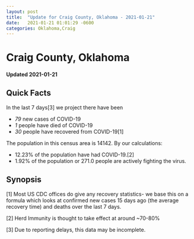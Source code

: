 ```yaml
---
layout: post
title:  "Update for Craig County, Oklahoma - 2021-01-21"
date:   2021-01-21 01:01:29 -0600
categories: Oklahoma,Craig
---
```


# Craig County, Oklahoma
#### Updated 2021-01-21

## Quick Facts

In the last 7 days[3] we project there have been
- *79* new cases of COVID-19
- *1* people have died of COVID-19
- *30* people have recovered from COVID-19[1]

The population in this census area is 14142. By our calculations:
- 12.23% of the population have had COVID-19.[2]
- 1.92% of the population or 271.0 people are actively fighting the virus.

## Synopsis




[1] Most US CDC offices do give any recovery statistics- we base this on a formula which looks at confirmed new cases
15 days ago (the average recovery time) and deaths over the last 7 days.

[2] Herd Immunity is thought to take effect at around ~70-80%

[3] Due to reporting delays, this data may be incomplete.
 
    